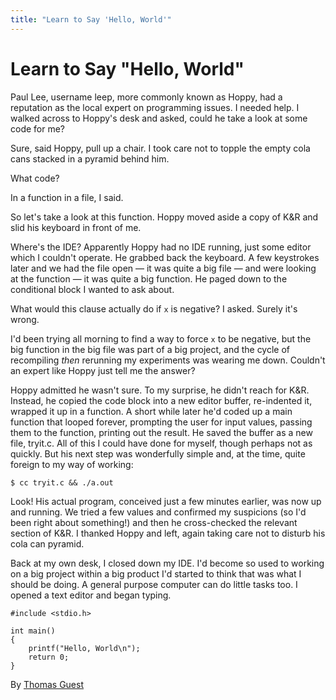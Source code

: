 ```yaml
---
title: "Learn to Say 'Hello, World'"
---
```


# Learn to Say "Hello, World"

Paul Lee, username leep, more commonly known as Hoppy, had a reputation as the local expert on programming issues. I needed help. I walked across to Hoppy's desk and asked, could he take a look at some code for me?

Sure, said Hoppy, pull up a chair. I took care not to topple the empty cola cans stacked in a pyramid behind him.

What code?

In a function in a file, I said.

So let's take a look at this function. Hoppy moved aside a copy of K&R and slid his keyboard in front of me.

Where's the IDE? Apparently Hoppy had no IDE running, just some editor which I couldn't operate. He grabbed back the keyboard. A few keystrokes later and we had the file open — it was quite a big file — and were looking at the function — it was quite a big function. He paged down to the conditional block I wanted to ask about.

What would this clause actually do if `x` is negative? I asked. Surely it's wrong.

I'd been trying all morning to find a way to force `x` to be negative, but the big function in the big file was part of a big project, and the cycle of recompiling *then* rerunning my experiments was wearing me down. Couldn't an expert like Hoppy just tell me the answer?

Hoppy admitted he wasn't sure. To my surprise, he didn't reach for K&R. Instead, he copied the code block into a new editor buffer, re-indented it, wrapped it up in a function. A short while later he'd coded up a main function that looped forever, prompting the user for input values, passing them to the function, printing out the result. He saved the buffer as a new file, tryit.c. All of this I could have done for myself, though perhaps not as quickly. But his next step was wonderfully simple and, at the time, quite foreign to my way of working:

```
$ cc tryit.c && ./a.out
```

Look! His actual program, conceived just a few minutes earlier, was now up and running. We tried a few values and confirmed my suspicions (so I'd been right about something!) and then he cross-checked the relevant section of K&R. I thanked Hoppy and left, again taking care not to disturb his cola can pyramid.

Back at my own desk, I closed down my IDE. I'd become so used to working on a big project within a big product I'd started to think that was what I should be doing. A general purpose computer can do little tasks too. I opened a text editor and began typing.

```
#include <stdio.h>

int main()
{
    printf("Hello, World\n");
    return 0;
}
```

By [Thomas Guest](http://programmer.97things.oreilly.com/wiki/index.php/Thomas_Guest)
